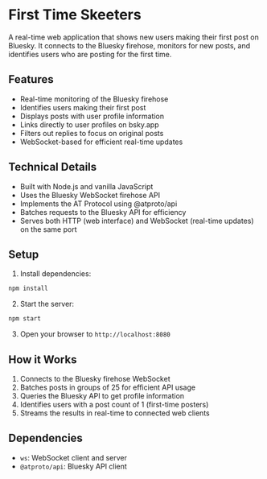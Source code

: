 # First Time Skeeters

A real-time web application that shows new users making their first post on Bluesky. It connects to the Bluesky firehose, monitors for new posts, and identifies users who are posting for the first time.

## Features

- Real-time monitoring of the Bluesky firehose
- Identifies users making their first post
- Displays posts with user profile information
- Links directly to user profiles on bsky.app
- Filters out replies to focus on original posts
- WebSocket-based for efficient real-time updates

## Technical Details

- Built with Node.js and vanilla JavaScript
- Uses the Bluesky WebSocket firehose API
- Implements the AT Protocol using @atproto/api
- Batches requests to the Bluesky API for efficiency
- Serves both HTTP (web interface) and WebSocket (real-time updates) on the same port

## Setup

1. Install dependencies:
```bash
npm install
```

2. Start the server:
```bash
npm start
```

3. Open your browser to `http://localhost:8080`

## How it Works

1. Connects to the Bluesky firehose WebSocket
2. Batches posts in groups of 25 for efficient API usage
3. Queries the Bluesky API to get profile information
4. Identifies users with a post count of 1 (first-time posters)
5. Streams the results in real-time to connected web clients

## Dependencies

- `ws`: WebSocket client and server
- `@atproto/api`: Bluesky API client
